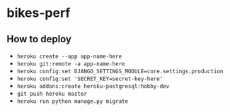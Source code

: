# bikes-perf

## How to deploy
- `heroku create --app app-name-here`
- `heroku git:remote -a app-name-here`
- `heroku config:set DJANGO_SETTINGS_MODULE=core.settings.production`
- `heroku config:set 'SECRET_KEY=secret-key-here'`
- `heroku addons:create heroku-postgresql:hobby-dev`
- `git push heroku master`
- `heroku run python manage.py migrate`
